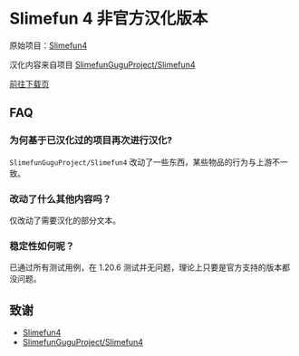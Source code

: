 # Slimefun 4 非官方汉化版本

原始项目：[Slimefun4](https://github.com/Slimefun/Slimefun4)

汉化内容来自项目 [SlimefunGuguProject/Slimefun4](https://github.com/SlimefunGuguProject/Slimefun4)

[前往下载页](https://github.com/AmzGrainRain/Slimefun4_CN/releases/tag/v4.9)

## FAQ

### 为何基于已汉化过的项目再次进行汉化?

`SlimefunGuguProject/Slimefun4` 改动了一些东西，某些物品的行为与上游不一致。

### 改动了什么其他内容吗？

仅改动了需要汉化的部分文本。

### 稳定性如何呢？

已通过所有测试用例，在 1.20.6 测试并无问题，理论上只要是官方支持的版本都没问题。

## 致谢

- [Slimefun4](https://github.com/Slimefun/Slimefun4)
- [SlimefunGuguProject/Slimefun4](https://github.com/SlimefunGuguProject/Slimefun4)
